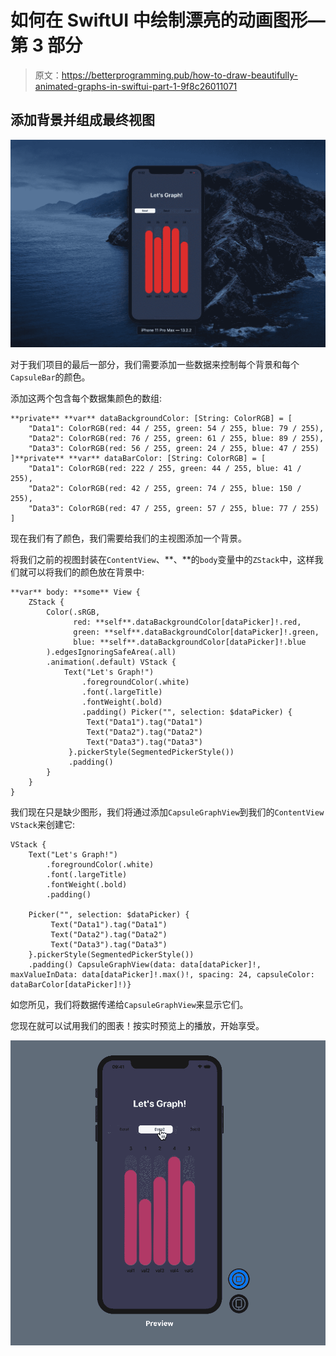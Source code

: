 # 如何在 SwiftUI 中绘制漂亮的动画图形—第 3 部分

> 原文：<https://betterprogramming.pub/how-to-draw-beautifully-animated-graphs-in-swiftui-part-1-9f8c26011071>

## 添加背景并组成最终视图

![](img/ca56290da0dcd68fba62878b36c34929.png)

对于我们项目的最后一部分，我们需要添加一些数据来控制每个背景和每个`CapsuleBar`的颜色。

添加这两个包含每个数据集颜色的数组:

```
**private** **var** dataBackgroundColor: [String: ColorRGB] = [
    "Data1": ColorRGB(red: 44 / 255, green: 54 / 255, blue: 79 / 255),
    "Data2": ColorRGB(red: 76 / 255, green: 61 / 255, blue: 89 / 255),
    "Data3": ColorRGB(red: 56 / 255, green: 24 / 255, blue: 47 / 255)
]**private** **var** dataBarColor: [String: ColorRGB] = [
    "Data1": ColorRGB(red: 222 / 255, green: 44 / 255, blue: 41 / 255),
    "Data2": ColorRGB(red: 42 / 255, green: 74 / 255, blue: 150 / 255),
    "Data3": ColorRGB(red: 47 / 255, green: 57 / 255, blue: 77 / 255)
]
```

现在我们有了颜色，我们需要给我们的主视图添加一个背景。

将我们之前的视图封装在`ContentView`、**、**的`body`变量中的`ZStack`中，这样我们就可以将我们的颜色放在背景中:

```
**var** body: **some** View {
    ZStack {
        Color(.sRGB,
              red: **self**.dataBackgroundColor[dataPicker]!.red,
              green: **self**.dataBackgroundColor[dataPicker]!.green,
              blue: **self**.dataBackgroundColor[dataPicker]!.blue
        ).edgesIgnoringSafeArea(.all)
        .animation(.default) VStack {
            Text("Let's Graph!")
                .foregroundColor(.white)
                .font(.largeTitle)
                .fontWeight(.bold)
                .padding() Picker("", selection: $dataPicker) {
                 Text("Data1").tag("Data1")
                 Text("Data2").tag("Data2")
                 Text("Data3").tag("Data3")
             }.pickerStyle(SegmentedPickerStyle())
             .padding()
        }
    }
}
```

我们现在只是缺少图形，我们将通过添加`CapsuleGraphView`到我们的`ContentView` `VStack`来创建它:

```
VStack {
    Text("Let's Graph!")
        .foregroundColor(.white)
        .font(.largeTitle)
        .fontWeight(.bold)
        .padding()

    Picker("", selection: $dataPicker) {
         Text("Data1").tag("Data1")
         Text("Data2").tag("Data2")
         Text("Data3").tag("Data3")
    }.pickerStyle(SegmentedPickerStyle())
    .padding() CapsuleGraphView(data: data[dataPicker]!, maxValueInData: data[dataPicker]!.max()!, spacing: 24, capsuleColor: dataBarColor[dataPicker]!)}
```

如您所见，我们将数据传递给`CapsuleGraphView`来显示它们。

您现在就可以试用我们的图表！按实时预览上的播放，开始享受。

![](img/f1b8c65f6b178d59bf1771f2cba7defa.png)